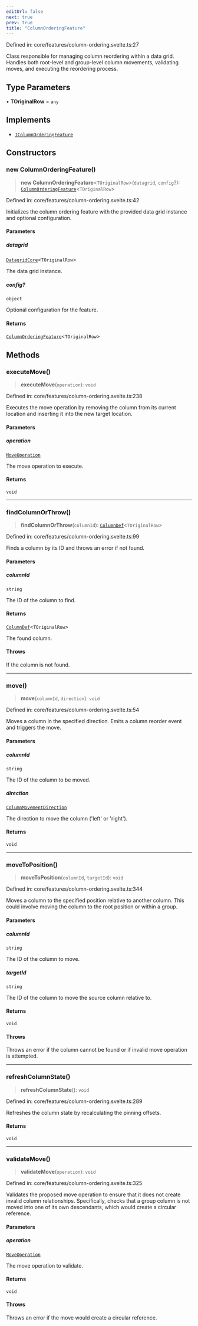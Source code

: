 ```yaml
---
editUrl: false
next: true
prev: true
title: "ColumnOrderingFeature"
---
```


Defined in: core/features/column-ordering.svelte.ts:27

Class responsible for managing column reordering within a data grid.
Handles both root-level and group-level column movements, validating moves,
and executing the reordering process.

## Type Parameters

• **TOriginalRow** = `any`

## Implements

- [`IColumnOrderingFeature`](/api/type-aliases/icolumnorderingfeature/)

## Constructors

### new ColumnOrderingFeature()

> **new ColumnOrderingFeature**\<`TOriginalRow`\>(`datagrid`, `config`?): [`ColumnOrderingFeature`](/api/classes/columnorderingfeature/)\<`TOriginalRow`\>

Defined in: core/features/column-ordering.svelte.ts:42

Initializes the column ordering feature with the provided data grid instance and optional configuration.

#### Parameters

##### datagrid

[`DatagridCore`](/api/classes/datagridcore/)\<`TOriginalRow`\>

The data grid instance.

##### config?

`object`

Optional configuration for the feature.

#### Returns

[`ColumnOrderingFeature`](/api/classes/columnorderingfeature/)\<`TOriginalRow`\>

## Methods

### executeMove()

> **executeMove**(`operation`): `void`

Defined in: core/features/column-ordering.svelte.ts:238

Executes the move operation by removing the column from its current location
and inserting it into the new target location.

#### Parameters

##### operation

[`MoveOperation`](/api/interfaces/moveoperation/)

The move operation to execute.

#### Returns

`void`

***

### findColumnOrThrow()

> **findColumnOrThrow**(`columnId`): [`ColumnDef`](/api/type-aliases/columndef/)\<`TOriginalRow`\>

Defined in: core/features/column-ordering.svelte.ts:99

Finds a column by its ID and throws an error if not found.

#### Parameters

##### columnId

`string`

The ID of the column to find.

#### Returns

[`ColumnDef`](/api/type-aliases/columndef/)\<`TOriginalRow`\>

The found column.

#### Throws

If the column is not found.

***

### move()

> **move**(`columnId`, `direction`): `void`

Defined in: core/features/column-ordering.svelte.ts:54

Moves a column in the specified direction.
Emits a column reorder event and triggers the move.

#### Parameters

##### columnId

`string`

The ID of the column to be moved.

##### direction

[`ColumnMovementDirection`](/api/type-aliases/columnmovementdirection/)

The direction to move the column ('left' or 'right').

#### Returns

`void`

***

### moveToPosition()

> **moveToPosition**(`columnId`, `targetId`): `void`

Defined in: core/features/column-ordering.svelte.ts:344

Moves a column to the specified position relative to another column.
This could involve moving the column to the root position or within a group.

#### Parameters

##### columnId

`string`

The ID of the column to move.

##### targetId

`string`

The ID of the column to move the source column relative to.

#### Returns

`void`

#### Throws

Throws an error if the column cannot be found or if invalid move operation is attempted.

***

### refreshColumnState()

> **refreshColumnState**(): `void`

Defined in: core/features/column-ordering.svelte.ts:289

Refreshes the column state by recalculating the pinning offsets.

#### Returns

`void`

***

### validateMove()

> **validateMove**(`operation`): `void`

Defined in: core/features/column-ordering.svelte.ts:325

Validates the proposed move operation to ensure that it does not create invalid column relationships.
Specifically, checks that a group column is not moved into one of its own descendants, which would create a circular reference.

#### Parameters

##### operation

[`MoveOperation`](/api/interfaces/moveoperation/)

The move operation to validate.

#### Returns

`void`

#### Throws

Throws an error if the move would create a circular reference.
